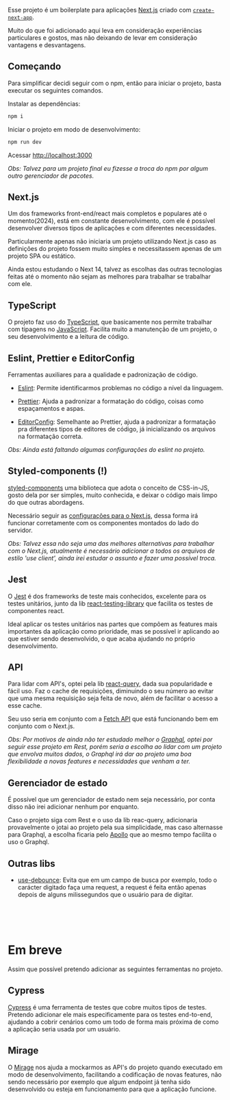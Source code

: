 Esse projeto é um boilerplate para aplicações [Next.js](https://nextjs.org/) criado com [`create-next-app`](https://github.com/vercel/next.js/tree/canary/packages/create-next-app).

Muito do que foi adicionado aqui leva em consideração experiências particulares e gostos, mas não deixando de levar em consideração vantagens e desvantagens.

## Começando
Para simplificar decidi seguir com o npm, então para iniciar o projeto, basta executar os seguintes comandos.

Instalar as dependências:

```bash
npm i
```

Iniciar o projeto em modo de desenvolvimento:
```bash
npm run dev
```

Acessar [http://localhost:3000](http://localhost:3000) 

*Obs: Talvez para um projeto final eu fizesse a troca do npm por algum outro gerenciador de pacotes.*

## Next.js

Um dos frameworks front-end/react mais completos e populares até o momento(2024), está em constante desenvolvimento, com ele é possível desenvolver diversos tipos de aplicações e com diferentes necessidades.

Particularmente apenas não iniciaria um projeto utilizando Next.js caso as definições do projeto fossem muito simples e necessitassem apenas de um projeto SPA ou estático.

Ainda estou estudando o Next 14, talvez as escolhas das outras tecnologias feitas até o momento não sejam as melhores para trabalhar se trabalhar com ele.

## TypeScript
O projeto faz uso do [TypeScript](https://www.typescriptlang.org/), que basicamente nos permite trabalhar com tipagens no [JavaScript](https://developer.mozilla.org/pt-BR/docs/Web/JavaScript). Facilita muito a manutenção de um projeto, o seu desenvolvimento e a leitura de código.

## Eslint, Prettier e EditorConfig
Ferramentas auxiliares para a qualidade e padronização de código. 

- [Eslint](https://eslint.org/): Permite identificarmos problemas no código a nível da linguagem. 

- [Prettier](https://prettier.io/): Ajuda a padronizar a formatação do código, coisas como espaçamentos e aspas. 

- [EditorConfig](https://editorconfig.org/): Semelhante ao Prettier, ajuda a padronizar a formatação pra diferentes tipos de editores de código, já inicializando os arquivos na formatação correta.

*Obs: Ainda está faltando algumas configurações do eslint no projeto.*

## Styled-components (!)
[styled-components](https://styled-components.com/) uma biblioteca que adota o conceito de CSS-in-JS, gosto dela por ser simples, muito conhecida, e deixar o código mais limpo do que outras abordagens.

Necessário seguir as [configurações para o Next.js](https://nextjs.org/docs/app/building-your-application/styling/css-in-js#styled-components), dessa forma irá funcionar corretamente com os componentes montados do lado do servidor.

*Obs: Talvez essa não seja uma das melhores alternativas para trabalhar com o Next.js, atualmente é necessário adicionar a todos os arquivos de estilo 'use client', ainda irei estudar o assunto e fazer uma possível troca.*

## Jest
O [Jest](https://jestjs.io/pt-BR/) é dos frameworks de teste mais conhecidos, excelente para os testes unitários, junto da lib [react-testing-library](https://testing-library.com/docs/react-testing-library/intro/) que facilita os testes de componentes react.

Ideal aplicar os testes unitários nas partes que compõem as features mais importantes da aplicação como prioridade, mas se possível ir aplicando ao que estiver sendo desenvolvido, o que acaba ajudando no próprio desenvolvimento.

## API
Para lidar com API's, optei pela lib [react-query](https://tanstack.com/query/v3/), dada sua popularidade e fácil uso. Faz o cache de requisições, diminuindo o seu número ao evitar que uma mesma requisição seja feita de novo, além de facilitar o acesso a esse cache.

Seu uso seria em conjunto com a [Fetch API](https://developer.mozilla.org/en-US/docs/Web/API/Fetch_API) que está funcionando bem em conjunto com o Next.js.

*Obs: Por motivos de ainda não ter estudado melhor o [Graphql](https://graphql.org/), optei por seguir esse projeto em Rest, porém seria a escolha ao lidar com um projeto que envolva muitos dados, o Graphql irá dar ao projeto uma boa flexibilidade a novas features e necessidades que venham a ter.*

## Gerenciador de estado
É possível que um gerenciador de estado nem seja necessário, por conta disso não irei adicionar nenhum por enquanto.

Caso o projeto siga com Rest e o uso da lib reac-query, adicionaria provavelmente o jotai ao projeto pela sua simplicidade, mas caso alternasse para Graphql, a escolha ficaria pelo [Apollo](https://www.apollographql.com/) que ao mesmo tempo facilita o uso o Graphql.

## Outras libs
- [use-debounce](https://www.npmjs.com/package/use-debounce): Evita que em um campo de busca por exemplo, todo o carácter digitado faça uma request, a request é feita então apenas depois de alguns milissegundos que o usuário para de digitar.

<br /><br /><br />

# Em breve
Assim que possível pretendo adicionar as seguintes ferramentas no projeto.

## Cypress
[Cypress](https://www.cypress.io/) é uma ferramenta de testes que cobre muitos tipos de testes. Pretendo adicionar ele mais especificamente para os testes end-to-end, ajudando a cobrir cenários como um todo de forma mais próxima de como a aplicação seria usada por um usuário.

## Mirage
O [Mirage](https://miragejs.com/) nos ajuda a mockarmos as API's do projeto quando executado em modo de desenvolvimento, facilitando a codificação de novas features, não sendo necessário por exemplo que algum endpoint já tenha sido desenvolvido ou esteja em funcionamento para que a aplicação funcione. 
